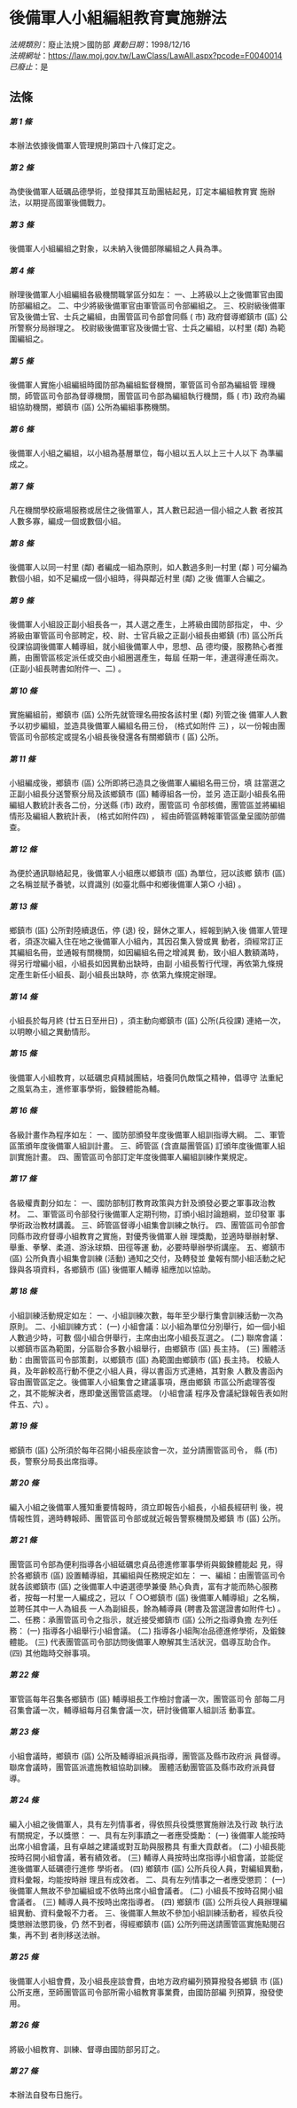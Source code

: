 # 後備軍人小組編組教育實施辦法

*法規類別*：廢止法規＞國防部
*異動日期*：1998/12/16  
*法規網址*：https://law.moj.gov.tw/LawClass/LawAll.aspx?pcode=F0040014
*已廢止*：是


## 法條
##### 第 1 條
本辦法依據後備軍人管理規則第四十八條訂定之。

##### 第 2 條
為使後備軍人砥礪品德學術，並發揮其互助團結起見，訂定本編組教育實
施辦法，以期提高國軍後備戰力。

##### 第 3 條
後備軍人小組編組之對象，以未納入後備部隊編組之人員為準。

##### 第 4 條
辦理後備軍人小組編組各級機關職掌區分如左：
一、上將級以上之後備軍官由國防部編組之。
二、中少將級後備軍官由軍管區司令部編組之。
三、校尉級後備軍官及後備士官、士兵之編組，由團管區司令部會同縣 (
    市) 政府督導鄉鎮市 (區) 公所警察分局辦理之。
校尉級後備軍官及後備士官、士兵之編組，以村里 (鄰) 為範圍編組之。


##### 第 5 條
後備軍人實施小組編組時國防部為編組監督機關，軍管區司令部為編組管
理機關，師管區司令部為督導機關，團管區司令部為編組執行機關，縣 (
市) 政府為編組協助機關，鄉鎮市 (區) 公所為編組事務機關。

##### 第 6 條
後備軍人小組之編組，以小組為基層單位，每小組以五人以上三十人以下
為準編成之。

##### 第 7 條
凡在機關學校廠場服務或居住之後備軍人，其人數已起過一個小組之人數
者按其人數多寡，編成一個或數個小組。

##### 第 8 條
後備軍人以同一村里 (鄰) 者編成一組為原則，如人數過多則一村里 (鄰
) 可分編為數個小組，如不足編成一個小組時，得與鄰近村里 (鄰) 之後
備軍人合編之。

##### 第 9 條
後備軍人小組設正副小組長各一，其人選之產生，上將級由國防部指定，
中、少將級由軍管區司令部聘定，校、尉、士官兵級之正副小組長由鄉鎮
 (市) 區公所兵役課協調後備軍人輔導組，就小組後備軍人中，思想、品
德均優，服務熱心者推薦，由團管區核定派任或交由小組圈選產生，每屆
任期一年，連選得連任兩次。 (正副小組長聘書如附件一、二) 。

##### 第 10 條
實施編組前，鄉鎮市 (區) 公所先就管理名冊按各該村里 (鄰) 列管之後
備軍人人數予以初步編組，並造具後備軍人編組名冊三份， (格式如附件
三) ，以一份報由團管區司令部核定或提名小組長後發還各有關鄉鎮市 (
區) 公所。

##### 第 11 條
小組編成後，鄉鎮市 (區) 公所即將已造具之後備軍人編組名冊三份，填
註當選之正副小組長分送警察分局及該鄉鎮市 (區) 輔導組各一份，並另
造正副小組長名冊編組人數統計表各二份，分送縣 (市) 政府，團管區司
令部核備，團管區並將編組情形及編組人數統計表， (格式如附件四) ，
經由師管區轉報軍管區彙呈國防部備查。

##### 第 12 條
為便於通訊聯絡起見，後備軍人小組應以鄉鎮市 (區) 為單位，冠以該鄉
鎮市 (區) 之名稱並賦予番號，以資識別 (如臺北縣中和鄉後備軍人第○
小組) 。

##### 第 13 條
鄉鎮市 (區) 公所對陸續退伍，停 (退) 役，歸休之軍人，經報到納入後
備軍人管理者，須逐次編入住在地之後備軍人小組內，其因召集入營或異
動者，須經常訂正其編組名冊，並通報有關機關，如因編組名冊之增減異
動，致小組人數額滿時，得另行增編小組，小組長如因異動出缺時，由副
小組長暫行代理，再依第九條規定產生新任小組長、副小組長出缺時，亦
依第九條規定辦理。

##### 第 14 條
小組長於每月終 (廿五日至卅日) ，須主動向鄉鎮市 (區) 公所(兵役課)
 連絡一次，以明瞭小組之異動情形。

##### 第 15 條
後備軍人小組教育，以砥礪忠貞精誠團結，培養同仇敵愾之精神，倡導守
法重紀之風氣為主，進修軍事學術，鍛鍊體能為輔。

##### 第 16 條
各級計畫作為程序如左：
一、國防部頒發年度後備軍人組訓指導大綱。
二、軍管區策頒年度後備軍人組訓計畫。
三、師管區 (含直屬團管區) 訂頒年度後備軍人組訓實施計畫。
四、團管區司令部訂定年度後備軍人編組訓練作業規定。


##### 第 17 條
各級權責劃分如左：
一、國防部制訂教育政策與方針及頒發必要之軍事政治教材。
二、軍管區司令部發行後備軍人定期刊物，訂頒小組討論題綱，並印發軍
    事學術政治教材講義。
三、師管區督導小組集會訓練之執行。
四、團管區司令部會同縣市政府督導小組教育之實施，對優秀後備軍人辦
    理獎勵，並適時舉辦射擊、舉重、拳擊、柔道、游泳球類、田徑等運
    動，必要時舉辦學術講座。
五、鄉鎮市 (區) 公所負責小組集會訓練 (活動) 通知之交付，及轉發並
    彙報有關小組活動之紀錄與各項資料，各鄉鎮市 (區) 後備軍人輔導
    組應加以協助。


##### 第 18 條
小組訓練活動規定如左：
一、小組訓練次數，每年至少舉行集會訓練活動一次為原則。
二、小組訓練方式：
 (一) 小組會議：以小組為單位分別舉行，如一個小組人數過少時，可數
      個小組合併舉行，主席由出席小組長互選之。
 (二) 聯席會議：以鄉鎮市區為範圍，分區聯合多數小組舉行，由鄉鎮市
      (區) 長主持。
 (三) 團體活動：由團管區司令部策劃，以鄉鎮市 (區) 為範圍由鄉鎮市
      (區) 長主持。
校級人員，及年齡較高行動不便之小組人員，得以書函方式連絡，其對象
人數及書函內容由團管區定之。後備軍人小組集會之建議事項，應由鄉鎮
市區公所處理答復之，其不能解決者，應即彙送團管區處理。 (小組會議
程序及會議紀錄報告表如附件五、六) 。


##### 第 19 條
鄉鎮市 (區) 公所須於每年召開小組長座談會一次，並分請團管區司令，
縣 (市) 長，警察分局長出席指導。

##### 第 20 條
編入小組之後備軍人獲知重要情報時，須立即報告小組長，小組長經研判
後，視情報性質，適時轉報師、團管區司令部或就近報告警察機關及鄉鎮
市 (區) 公所。

##### 第 21 條
團管區司令部為便利指導各小組砥礪忠貞品德進修軍事學術與鍛鍊體能起
見，得於各鄉鎮市 (區) 設置輔導組，其編組與任務規定如左：
一、編組：由團管區司令就各該鄉鎮市 (區) 之後備軍人中遴選德學兼優
    熱心負責，富有才能而熱心服務者，按每一村里一人編成之，冠以「
    ○○鄉鎮市 (區) 後備軍人輔導組」之名稱，並聘任其中一人為組長
    一人為副組長，餘為輔導員 (聘書及當選證書如附件七) 。
二、任務：承團管區司令之指示，就近接受鄉鎮市 (區) 公所之指導負擔
    左列任務：
 (一) 指導各小組舉行小組會議。
 (二) 指導各小組陶冶品德進修學術，及鍛鍊體能。
 (三) 代表團管區司令部訪問後備軍人瞭解其生活狀況，倡導互助合作。
 (四) 其他臨時交辦事項。


##### 第 22 條
軍管區每年召集各鄉鎮市 (區) 輔導組長工作檢討會議一次，團管區司令
部每二月召集會議一次，輔導組每月召集會議一次，研討後備軍人組訓活
動事宜。

##### 第 23 條
小組會議時，鄉鎮市 (區) 公所及輔導組派員指導，團管區及縣市政府派
員督導。
聯席會議時，團管區派遣施教組協助訓練。
團體活動團管區及縣市政府派員督導。

##### 第 24 條
編入小組之後備軍人，具有左列情事者，得依照兵役獎懲實施辦法及行政
執行法有關規定，予以獎懲：
一、具有左列事蹟之一者應受獎勵：
 (一) 後備軍人能按時出席小組會議，且有卓越之建議或對互助與服務具
      有重大貢獻者。
 (二) 小組長能按時召開小組會議，著有績效者。
 (三) 輔導人員按時出席指導小組會議，並能促進後備軍人砥礪德行進修
      學術者。
 (四) 鄉鎮市 (區) 公所兵役人員，對編組異動，資料彙報，均能按時辦
      理且有成效者。
二、具有左列情事之一者應受懲罰：
 (一) 後備軍人無故不參加編組或不依時出席小組會議者。
 (二) 小組長不按時召開小組會議者。
 (三) 輔導人員不按時出席指導者。
 (四) 鄉鎮市 (區) 公所兵役人員辦理編組異動、資料彙報不力者。
三、後備軍人無故不參加小組訓練活動者，經依兵役獎懲辦法懲罰後，仍
然不到者，得經鄉鎮市 (區) 公所列冊送請團管區實施點閱召集，再不到
者則移送法辦。


##### 第 25 條
後備軍人小組會費，及小組長座談會費，由地方政府編列預算撥發各鄉鎮
市 (區) 公所支應，至師團管區司令部所需小組教育事業費，由國防部編
列預算，撥發使用。

##### 第 26 條
將級小組教育、訓練、督導由國防部另訂之。

##### 第 27 條
本辦法自發布日施行。


